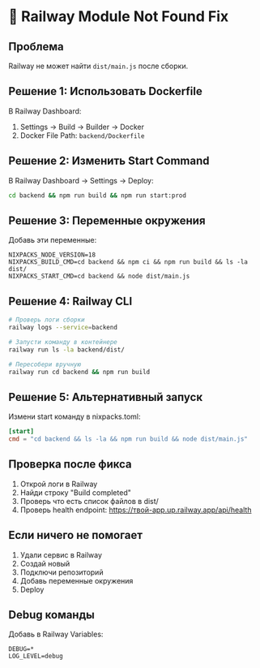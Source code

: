 # 🔧 Railway Module Not Found Fix

## Проблема
Railway не может найти `dist/main.js` после сборки.

## Решение 1: Использовать Dockerfile

В Railway Dashboard:
1. Settings → Build → Builder → Docker
2. Docker File Path: `backend/Dockerfile`

## Решение 2: Изменить Start Command

В Railway Dashboard → Settings → Deploy:
```bash
cd backend && npm run build && npm run start:prod
```

## Решение 3: Переменные окружения

Добавь эти переменные:
```env
NIXPACKS_NODE_VERSION=18
NIXPACKS_BUILD_CMD=cd backend && npm ci && npm run build && ls -la dist/
NIXPACKS_START_CMD=cd backend && node dist/main.js
```

## Решение 4: Railway CLI

```bash
# Проверь логи сборки
railway logs --service=backend

# Запусти команду в контейнере
railway run ls -la backend/dist/

# Пересобери вручную
railway run cd backend && npm run build
```

## Решение 5: Альтернативный запуск

Измени start команду в nixpacks.toml:
```toml
[start]
cmd = "cd backend && ls -la && npm run build && node dist/main.js"
```

## Проверка после фикса

1. Открой логи в Railway
2. Найди строку "Build completed"
3. Проверь что есть список файлов в dist/
4. Проверь health endpoint: https://твой-app.up.railway.app/api/health

## Если ничего не помогает

1. Удали сервис в Railway
2. Создай новый
3. Подключи репозиторий
4. Добавь переменные окружения
5. Deploy

## Debug команды

Добавь в Railway Variables:
```env
DEBUG=*
LOG_LEVEL=debug
```

